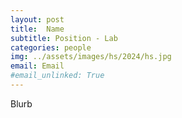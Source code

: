 ```yaml
---
layout: post
title:  Name
subtitle: Position - Lab
categories: people
img: ../assets/images/hs/2024/hs.jpg
email: Email
#email_unlinked: True
---
```


Blurb
